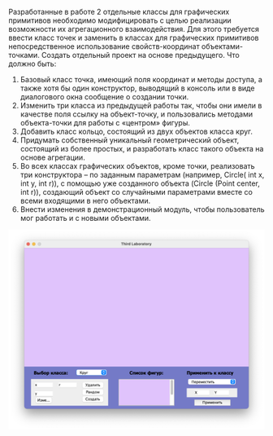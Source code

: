 
Разработанные в работе 2 отдельные классы для графических примитивов необходимо модифицировать с целью реализации возможности их агрегационного взаимодействия. Для этого требуется ввести класс точек и заменить в классах для графических примитивов непосредственное использование свойств-координат объектами-точками.
Создать отдельный проект на основе предыдущего.
Что должно быть:
1) Базовый класс точка, имеющий поля координат и методы доступа, а также хотя бы один конструктор, выводящий в консоль или в виде диалогового окна сообщение о создании точки.
2) Изменить три класса из предыдущей работы так, чтобы они имели в качестве поля ссылку на объект-точку, и пользовались методами объекта-точки для работы с «центром» фигуры.
3) Добавить класс кольцо, состоящий из двух объектов класса круг.
4) Придумать собственный уникальный геометрический объект, состоящий из более простых, и разработать класс такого объекта на основе агрегации.
5) Во всех классах графических объектов, кроме точки, реализовать три конструктора – по заданным параметрам (например, Circle( int x, int y, int r)), с помощью уже созданного объекта (Circle (Point center, int r)), создающий объект со случайными параметрами вместе со всеми входящими в него объектами.
6) Внести изменения в демонстрационный модуль, чтобы пользователь мог работать и с новыми объектами.

![screenshot](/Lab3/example.png?raw=true)